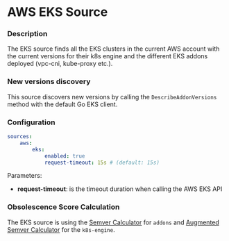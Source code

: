 # AWS EKS Source

### Description
The EKS source finds all the EKS clusters in the current AWS account with the current versions for their k8s engine and the different EKS addons deployed (vpc-cni, kube-proxy etc.).

### New versions discovery
This source discovers new versions by calling the `DescribeAddonVersions` method with the default Go EKS client.

### Configuration

```yaml
sources:
    aws:
        eks:
            enabled: true
            request-timeout: 15s # (default: 15s)
```
Parameters:
- **request-timeout**: is the timeout duration when calling the AWS EKS API

### Obsolescence Score Calculation
The EKS source is using the [Semver Calculator](../calculators/semver_calculator.md) for `addons` and [Augmented Semver Calculator](../calculators/semver_calculator.md#augmented-semver-calculator) for the `k8s-engine`.